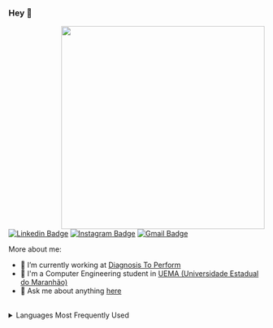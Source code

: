 ### Hey 👋

<img align="right" width="400" src="https://woobro.design/thumbnails/37/web-developer-vector-illustration-5de192c700231.png"/>

[![Linkedin Badge](https://img.shields.io/badge/-LinkedIn-blue?style=flat-square&logo=Linkedin&logoColor=white&link=https://www.linkedin.com/in/gsantoscomp/)](https://www.linkedin.com/in/gsantoscomp/)
[![Instagram Badge](https://img.shields.io/badge/-Instagram-purple?style=flat-square&logo=Instagram&logoColor=white&link=https://www.instagram.com/guisantooos/)](https://www.instagram.com/guisantooos/)
[![Gmail Badge](https://img.shields.io/badge/-Gmail-c14438?style=flat-square&logo=Gmail&logoColor=white&link=mailto:gsantos.comp@gmail.com)](mailto:gsantoscomp@gmail.com)


More about me:
- 🔭 I’m currently working at [Diagnosis To Perform](https://d2p.com.br/)
- 🌱 I'm a Computer Engineering student in [UEMA (Universidade Estadual do Maranhão)](https://www.uema.br/)
- 💬  Ask me about anything [here](https://github.com/gsantoscomp/gsantoscomp/issues)
<br/>

<details>
  <br/>
  <summary>Languages Most Frequently Used</summary>
  <img src="https://github-readme-stats.vercel.app/api/top-langs/?username=gsantoscomp&layout=compact&bg_color=444444&text_color=dddddd">
</details>
<br/>

<!-- 
Here are some ideas to get you started:

-  I’m currently working on ...
- 🌱 I’m currently learning ...
- 👯 I’m looking to collaborate on ...
- 🤔 I’m looking for help with ...
- 💬 Ask me about ...
- 📫 How to reach me: ...
- 😄 Pronouns: ...
- ⚡ Fun fact: ...
 -->

